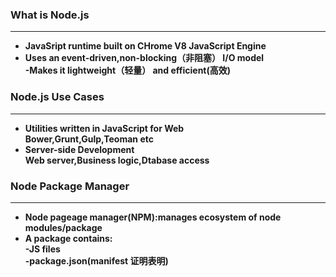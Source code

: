 ### What is Node.js
---
- **JavaSript runtime built on CHrome V8 JavaScript Engine**
- **Uses an event-driven,non-blocking（非阻塞） I/O model<br>-Makes it lightweight（轻量） and efficient(高效)**

### Node.js Use Cases
---
- **Utilities written in JavaScript for Web<br>Bower,Grunt,Gulp,Teoman etc**
- **Server-side Development <br> Web server,Business logic,Dtabase access**


### Node Package Manager
---
- **Node pageage manager(NPM):manages ecosystem of node modules/package**
- **A package contains:<br>-JS files <br>-package.json(manifest 证明表明)**
